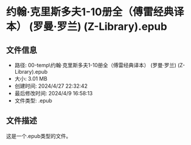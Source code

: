 ﻿# 约翰·克里斯多夫1-10册全（傅雷经典译本） (罗曼·罗兰) (Z-Library).epub

## 文件信息
- 路径: 00-temp\约翰·克里斯多夫1-10册全（傅雷经典译本） (罗曼·罗兰) (Z-Library).epub
- 大小: 3.01 MB
- 创建时间: 2024/4/27 22:32:42
- 最后修改时间: 2024/4/9 16:58:13
- 文件类型: .epub

## 文件描述
这是一个.epub类型的文件。

